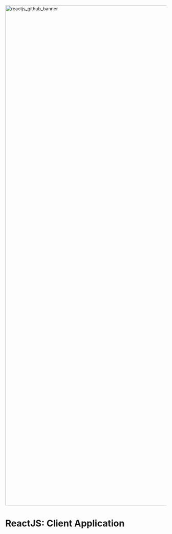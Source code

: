 <img width="1560" alt="reactjs_github_banner" src="https://github.com/SpectrumMonitoringApp/SpectrumApp/assets/70968342/af29928d-1d01-4227-b331-0f4938a25da8">

# ReactJS: Client Application
